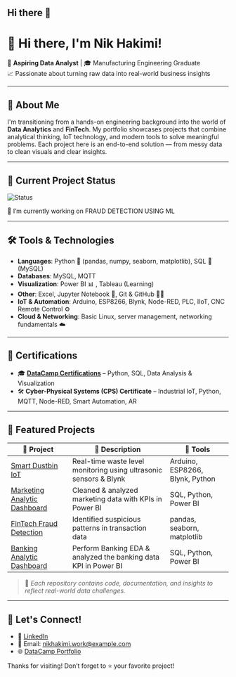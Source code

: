## Hi there 👋


<!--
**Kimi-e/Kimi-e** is a ✨ _special_ ✨ repository because its `README.md` (this file) appears on your GitHub profile.

Here are some ideas to get you started:


- 🌱 I’m currently learning ...
- 👯 I’m looking to collaborate on ...
- 🤔 I’m looking for help with ...
- 💬 Ask me about ...
- 📫 How to reach me: ...
- 😄 Pronouns: ...
- ⚡ Fun fact: ...
-->


# 👋 Hi there, I'm Nik Hakimi!

🎯 **Aspiring Data Analyst** | 🎓 Manufacturing Engineering Graduate  
📈 Passionate about turning raw data into real-world business insights

---

## 🧠 About Me

I'm transitioning from a hands-on engineering background into the world of **Data Analytics** and **FinTech**. My portfolio showcases projects that combine analytical thinking, IoT technology, and modern tools to solve meaningful problems. Each project here is an end-to-end solution — from messy data to clean visuals and clear insights.

---

## 🚧 Current Project Status

![Status](https://img.shields.io/badge/Current%20Project%20Status-In%20Progress-yellow)

🔭 I’m currently working on FRAUD DETECTION USING ML

---

## 🛠️ Tools & Technologies

- **Languages**: Python 🐍 (pandas, numpy, seaborn, matplotlib), SQL 🧮 (MySQL)
- **Databases**: MySQL, MQTT
- **Visualization**: Power BI 📊 , Tableau (Learning)
- **Other**: Excel, Jupyter Notebook 📒, Git & GitHub 🧑‍💻
- **IoT & Automation**: Arduino, ESP8266, Blynk, Node-RED, PLC, IIoT, CNC Remote Control ⚙️
- **Cloud & Networking**: Basic Linux, server management, networking fundamentals ☁️

---

## 📜 Certifications

- 🎓 **[DataCamp Certifications](https://www.datacamp.com/portfolio/nahfnz)** – Python, SQL, Data Analysis & Visualization
- 🛠 **Cyber-Physical Systems (CPS) Certificate** – Industrial IoT, Python, MQTT, Node-RED, Smart Automation, AR

---

## 🚀 Featured Projects

| 📁 Project | 🧩 Description | 🔧 Tools |
|-----------|----------------|---------|
| [Smart Dustbin IoT](link_to_repo) | Real-time waste level monitoring using ultrasonic sensors & Blynk | Arduino, ESP8266, Blynk, Python |
| [Marketing Analytic Dashboard](https://github.com/Kimi-e/Marketing-Analytics) | Cleaned & analyzed marketing data with KPIs in Power BI | SQL, Python, Power BI |
| [FinTech Fraud Detection](link_to_repo) | Identified suspicious patterns in transaction data | pandas, seaborn, matplotlib |
| [Banking Analytic Dashboard](https://github.com/Kimi-e/Banking-Analysis) | Perform Banking EDA & analyzed the banking data KPI in Power BI| SQL, Python, Power BI |

> 📌 *Each repository contains code, documentation, and insights to reflect real-world data challenges.*

---

## 🤝 Let's Connect!

- 💼 [LinkedIn](https://www.linkedin.com/in/nahfnz)
- 📧 Email: nikhakimi.work@example.com  
- 🌐 [DataCamp Portfolio](https://www.datacamp.com/portfolio/nahfnz)

Thanks for visiting! Don’t forget to ⭐ your favorite project!

